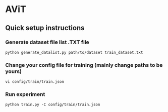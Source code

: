 # AViT

## Quick setup instructions

### Generate dataset file list .TXT file

```
python generate_datalist.py path/to/dataset train_dataset.txt 
```

### Change your config file for training (mainly change paths to be yours)

```
vi config/train/train.json 
```

### Run experiment

```
python train.py -C config/train/train.json
```
